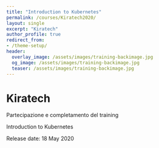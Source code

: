 ```yaml
---
title: "Introduction to Kubernetes"
permalink: /courses/Kiratech2020/
layout: single
excerpt: "Kiratech"
author_profile: true
redirect_from:
- /theme-setup/
header:
  overlay_image: /assets/images/training-backimage.jpg
  og_image: /assets/images/training-backimage.jpg
  teaser: /assets/images/training-backimage.jpg
---
```

# Kiratech

Partecipazione e completamento del training

Introduction to Kubernetes

Release date:  18 May 2020


